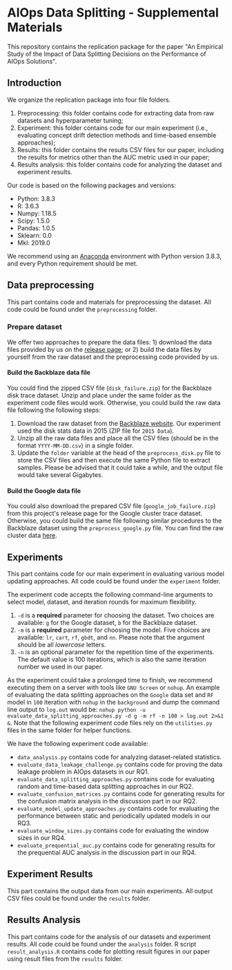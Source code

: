 # AIOps Data Splitting - Supplemental Materials
This repository contains the replication package for the paper "An Empirical Study of the Impact of Data Splitting Decisions on the Performance of AIOps Solutions".

## Introduction
We organize the replication package into four file folders.
1. Preprocessing: this folder contains code for extracting data from raw datasets and hyperparameter tuning;
2. Experiment: this folder contains code for our main experiment (i.e., evaluating concept drift detection methods and time-based ensemble approaches);
4. Results: this folder contains the results CSV files for our paper, including the results for metrics other than the AUC metric used in our paper;
3. Results analysis: this folder contains code for analyzing the dataset and experiment results.

Our code is based on the following packages and versions:

- Python: 3.8.3
- R: 3.6.3
- Numpy: 1.18.5
- Scipy: 1.5.0
- Pandas: 1.0.5
- Sklearn: 0.0
- Mkl: 2019.0

We recommend using an [Anaconda](https://docs.anaconda.com/anaconda/install/) environment with Python version 3.8.3, and every Python requirement should be met.

## Data preprocessing
This part contains code and materials for preprocessing the dataset. All code could be found under the `preprocessing` folder.

### Prepare dataset
We offer two approaches to prepare the data files: 1) download the data files provided by us on the [release page](https://github.com/SAILResearch/suppmaterial-19-yingzhe-aiops_data_splitting/releases); or 2) build the data files by yourself from the raw dataset and the preprocessing code provided by us.

#### Build the Backblaze data file
You could find the zipped CSV file (`disk_failure.zip`) for the Backblaze disk trace dataset. Unzip and place under the same folder as the experiment code files would work.
Otherwise, you could build the raw data file following the following steps:
1. Download the raw dataset from the [Backblaze website](https://www.backblaze.com/b2/hard-drive-test-data.html). 
   Our experiment used the disk stats data in 2015 (ZIP file for `2015 Data`).
2. Unzip all the raw data files and place all the CSV files (should be in the format `YYYY-MM-DD.csv`) in a single folder.
3. Update the `folder` variable at the head of the `preprocess_disk.py` file to store the CSV files and then execute the same Python file to extract samples. 
   Please be advised that it could take a while, and the output file would take several Gigabytes.

#### Build the Google data file
You could also download the prepared CSV file (`google_job_failure.zip`) from this project's release page for the Google cluster trace dataset.
Otherwise, you could build the same file following similar procedures to the Backblaze dataset using the `preprocess_google.py` file. You can find the raw cluster data [here](https://github.com/google/cluster-data/blob/master/ClusterData2011_2.md).

## Experiments
This part contains code for our main experiment in evaluating various model updating approaches. All code could be found under the `experiment` folder.

The experiment code accepts the following command-line arguments to select model, dataset, and iteration rounds for maximum flexibility.
1. `-d` is a **required** parameter for choosing the dataset. Two choices are available: `g` for the Google dataset, `b` for the Backblaze dataset.
2. `-m` is a **required** parameter for choosing the model. Five choices are available: `lr`, `cart`, `rf`, `gbdt`, and `nn`. Please note that the argument should be all *lowercase* letters.
3. `-n` is an optional parameter for the repetition time of the experiments. The default value is 100 iterations, which is also the same iteration number we used in our paper.

As the experiment could take a prolonged time to finish, we recommend executing them on a server with tools like `GNU Screen` or `nohup`. An example of evaluating the data splitting approaches on the `Google` data set and `RF` model in `100` iteration with `nohup` in the `background` and dump the command line output to `log.out` would be: `nohup python -u evaluate_data_splitting_approaches.py -d g -m rf -n 100 > log.out 2>&1 &`. 
Note that the following experiment code files rely on the `utilities.py` files in the same folder for helper functions.

We have the following experiment code available:
- `data_analysis.py` contains code for analyzing dataset-related statistics.
- `evaluate_data_leakage_challenge.py` contains code for proving the data leakage problem in AIOps datasets in our RQ1.
- `evaluate_data_splitting_approaches.py` contains code for evaluating random and time-based data splitting approaches in our RQ2.
- `evaluate_confusion_matrices.py` contains code for generating results for the confusion matrix analysis in the discussion part in our RQ2.
- `evaluate_model_update_approaches.py` contains code for evaluating the performance between static and periodically updated models in our RQ3.
- `evaluate_window_sizes.py` contains code for evaluating the window sizes in our RQ4.
- `evaluate_prequential_auc.py` contains code for generating results for the prequential AUC analysis in the discussion part in our RQ4.

## Experiment Results
This part contains the output data from our main experiments. All output CSV files could be found under the `results` folder.

## Results Analysis
This part contains code for the analysis of our datasets and experiment results. All code could be found under the `analysis` folder.
R script `result_analysis.R` contains code for plotting result figures in our paper using result files from the `results` folder.
